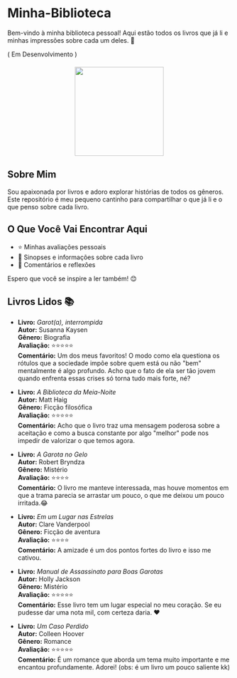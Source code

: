 # Minha-Biblioteca
Bem-vindo à minha biblioteca pessoal! Aqui estão todos os livros que já li e minhas impressões sobre cada um deles. 🌟 

( Em Desenvolvimento )

<div style="display: flex; justify-content: center; margin-top: 20px;">
  <img align="center" height="200" width="200" src="https://github.com/user-attachments/assets/4432d296-6945-4788-84c3-82d70c1210df">
</div>


## Sobre Mim
Sou apaixonada por livros e adoro explorar histórias de todos os gêneros. Este repositório é meu pequeno cantinho para compartilhar o que já li e o que penso sobre cada livro.

## O Que Você Vai Encontrar Aqui
- ⭐ Minhas avaliações pessoais
- 📖 Sinopses e informações sobre cada livro
- 💬 Comentários e reflexões

Espero que você se inspire a ler também! 😊

## Livros Lidos 📚

- **Livro:** *Garot(a), interrompida*  
  **Autor:** Susanna Kaysen  
  **Gênero:** Biografia  
  **Avaliação:** ⭐⭐⭐⭐⭐  
  **Comentário:** Um dos meus favoritos! O modo como ela questiona os rótulos que a sociedade impõe sobre quem está ou não "bem" mentalmente é algo profundo. Acho que o fato de ela ser tão jovem quando enfrenta essas crises só torna tudo mais forte, né?

- **Livro:** *A Biblioteca da Meia-Noite*  
  **Autor:** Matt Haig  
  **Gênero:** Ficção filosófica  
  **Avaliação:** ⭐⭐⭐⭐⭐  
  **Comentário:** Acho que o livro traz uma mensagem poderosa sobre a aceitação e como a busca constante por algo "melhor" pode nos impedir de valorizar o que temos agora.

- **Livro:** *A Garota no Gelo*  
  **Autor:** Robert Bryndza  
  **Gênero:** Mistério  
  **Avaliação:** ⭐⭐⭐⭐  
  **Comentário:** O livro me manteve interessada, mas houve momentos em que a trama parecia se arrastar um pouco, o que me deixou um pouco irritada.😂
  
- **Livro:** *Em um Lugar nas Estrelas*  
  **Autor:** Clare Vanderpool  
  **Gênero:** Ficção de aventura  
  **Avaliação:** ⭐⭐⭐⭐  
  **Comentário:** A amizade é um dos pontos fortes do livro e isso me cativou.
  
- **Livro:** *Manual de Assassinato para Boas Garotas*  
  **Autor:** Holly Jackson  
  **Gênero:** Mistério  
  **Avaliação:** ⭐⭐⭐⭐⭐  
  **Comentário:** Esse livro tem um lugar especial no meu coração. Se eu pudesse dar uma nota mil, com certeza daria. ❤️
  
- **Livro:** *Um Caso Perdido*  
  **Autor:** Colleen Hoover  
  **Gênero:** Romance  
  **Avaliação:** ⭐⭐⭐⭐⭐  
  **Comentário:** É um romance que aborda um tema muito importante e me encantou profundamente. Adorei! (obs: é um livro um pouco saliente kk)


  


